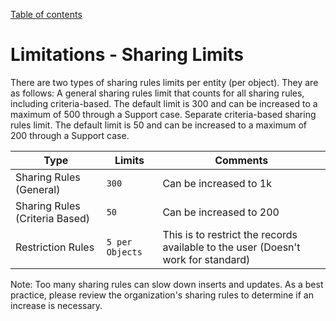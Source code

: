 [Table of contents](../Documentation.md)
# Limitations - Sharing Limits

There are two types of sharing rules limits per entity (per object). They are as follows:
A general sharing rules limit that counts for all sharing rules, including criteria-based. The default limit is 300 and can be increased to a maximum of 500 through a Support case.
Separate criteria-based sharing rules limit. The default limit is 50 and can be increased to a maximum of 200 through a Support case.

| Type | Limits | Comments
|--|--|--|
| Sharing Rules (General) | `300` | Can be increased to 1k
| Sharing Rules (Criteria Based) | `50` | Can be increased to 200
| Restriction Rules | `5 per Objects` | This is to restrict the records available to the user (Doesn't work for standard)

Note: Too many sharing rules can slow down inserts and updates. As a best practice, please review the organization's sharing rules to determine if an increase is necessary.